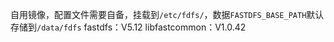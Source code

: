 自用镜像，配置文件需要自备，挂载到`/etc/fdfs/`，数据`FASTDFS_BASE_PATH`默认存储到`/data/fdfs`
fastdfs：V5.12
libfastcommon：V1.0.42